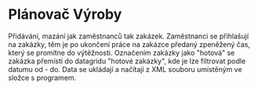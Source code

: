 # Plánovač Výroby

Přidávání, mazání jak zaměstnanců tak zakázek.
Zaměstnanci se přihlašují na zakázky, těm je po ukončení práce na zakázce předaný zpeněžený čas, který se promítne do výtěžnosti.
Označením zakázky jako "hotová" se zakázka přemístí do datagridu "hotové zakázky", kde je lze filtrovat podle datumu od - do.
Data se ukládají a načítají z XML souboru umístěným ve složce s programem.
